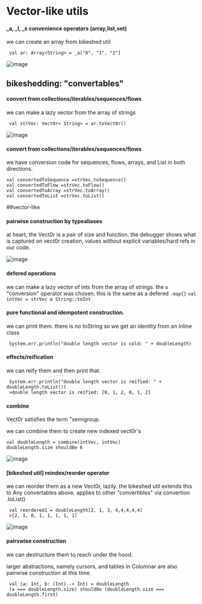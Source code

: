 # Vector-like utils


#### _a, _l, _s convenience operators (array,list,set)
we can create an array from bikeshed util
``` 
 val ar: Array<String> = _a["0", "1", "2"]
```

![image](https://user-images.githubusercontent.com/73514/78833279-cdde7980-7a16-11ea-8b5b-80c6d8c5bce3.png)

 ## bikeshedding: "convertables"
 #### convert from collections/iterables/sequences/flows
 we can make a lazy vector from the array of strings
``` 
 val strVec: Vect0r< String> = ar.toVect0r()
```

![image](https://user-images.githubusercontent.com/73514/78833189-a687ac80-7a16-11ea-8796-6a15e2971221.png)

 #### convert from collections/iterables/sequences/flows

 we have conversion code for sequences, flows, arrays, and List in both directions.
 ``` 
 val convertedToSequence =strVec.toSequence()
 val convertedToFlow =strVec.toFlow()
 val convertedToArray =strVec.toArray()
 val convertedToList =strVec.toList()
```

##vector-like

#### pairwise construction by typealiases
at heart, the Vect0r is a pair of size and function.  the debugger shows what is captured on vect0r creation, values without explicit variables/hard refs in our code.

![image](https://user-images.githubusercontent.com/73514/78833413-08e0ad00-7a17-11ea-82ab-36dd999b2691.png)


#### defered operations 
we can make a lazy vector of ints from the array of strings. the `α` "conversion" operator was chosen. this is the same as a  defered `.map{}` 
 `val intVec = strVec α String::toInt`
#### pure functional and idempotent construction.     
 we can print them. there is no toString so we get an identity from an inline class
``` 
 System.err.println("double length vector is cold: " + doubleLength)

```

#### effects/reification

we can reify them and then print that.
``` 
 System.err.println("double length vector is reified: " + doubleLength.toList())
 >double length vector is reified: [0, 1, 2, 0, 1, 2]

```

#### combine
 Vect0r satisfies the term "semigroup.

we can combine them to create new indexed vect0r's
 ``` 
 val doubleLength = combine(intVec, intVec)
 doubleLength.size shouldBe 6

``` 
![image](https://user-images.githubusercontent.com/73514/78834173-5dd0f300-7a18-11ea-9fe8-43961cfc3b2c.png)


#### [bikeshed util] reindex/reorder operator
we can reorder them as a new Vect0r, lazily. the bikeshed util extends this to Any convertables above.  applies to other "convertibles" via convertion .toList() 
``` 
 val reordered1 = doubleLength[2, 1, 3, 4,4,4,4,4]
 >[2, 1, 0, 1, 1, 1, 1, 1] 
```
![image](https://user-images.githubusercontent.com/73514/78834769-46463a00-7a19-11ea-8d40-008584fb588c.png)

#### pairswise construction 
 we can destructure them to reach under the hood.
 
 larger abstractions, namely  cursors, and tables in Columnar are also pairwise construction at this time.
 
``` 
 val (a: Int, b: (Int) -> Int) = doubleLength
 (a === doubleLength.size) shouldBe (doubleLength.size === doubleLength.first)
```
